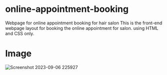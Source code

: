 # online-appointment-booking
Webpage for online appointment booking for hair salon
This is the front-end webpage layout for booking the online appointment for salon.
using HTML and CSS only.

# Image
![Screenshot 2023-09-06 225927](https://github.com/adi-zanay/Illustrator_logo/assets/87423292/0ae44ac0-b071-47af-99ee-2711e6036492)

